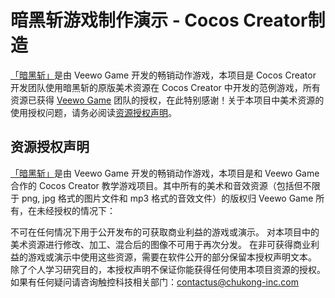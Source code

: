 # 暗黑斩游戏制作演示 - Cocos Creator制造

[「暗黑斩」](http://www.veewo.com/games/?name=darkslash)是由 Veewo Game 开发的畅销动作游戏，本项目是 Cocos Creator 开发团队使用暗黑斩的原版美术资源在 Cocos Creator 中开发的范例游戏，所有资源已获得 [Veewo Game](http://www.veewo.com/) 团队的授权，在此特别感谢！关于本项目中美术资源的使用授权问题，请务必阅读[资源授权声明](LICENSE.md)。

## 资源授权声明

[「暗黑斩」](http://www.veewo.com/games/?name=darkslash)是由 Veewo Game 开发的畅销动作游戏，本项目是和 Veewo Game 合作的 Cocos Creator 教学游戏项目。其中所有的美术和音效资源（包括但不限于 png, jpg 格式的图片文件和 mp3 格式的音效文件）的版权归 Veewo Game 所有，在未经授权的情况下：

不可在任何情况下用于公开发布的可获取商业利益的游戏或演示。
对本项目中的美术资源进行修改、加工、混合后的图像不可用于再次分发。
在非可获得商业利益的游戏或演示中使用这些资源，需要在软件公开的部分保留本授权声明文本。
除了个人学习研究目的，本授权声明不保证你能获得任何使用本项目资源的授权。如果有任何疑问请咨询触控科技相关部门：contactus@chukong-inc.com
